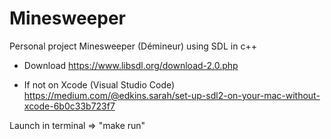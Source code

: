 # Minesweeper
Personal project Minesweeper (Démineur) using SDL in c++

* Download  https://www.libsdl.org/download-2.0.php

* If not on Xcode (Visual Studio Code)  https://medium.com/@edkins.sarah/set-up-sdl2-on-your-mac-without-xcode-6b0c33b723f7

Launch in terminal => "make run"
